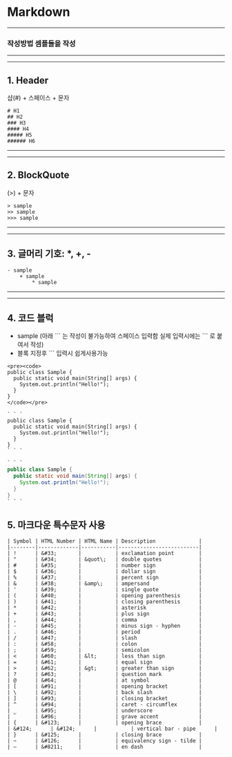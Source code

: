 # Markdown 
- - -
### 작성방법 셈플들을 작성
- - -
- - -
## 1. Header
샵(#) + 스페이스 + 문자 
```
# H1
## H2
### H3
#### H4
##### H5
###### H6 
```
- - -
- - - 

## 2. BlockQuote
 (>) + 문자
```
> sample 
>> sample 
>>> sample 
```
- - -
- - -
## 3. 글머리 기호: *, +, -
```
- sample 
    + sample 
        * sample 
```
- - - 
- - -
## 4. 코드 블럭
- sample 
(아래 &#96;&#96;&#96; 는 작성이 불가능하여 스페이스 입력함 실제 입력시에는 &#96;&#96;&#96; 로 붙여서 작성)
- 블록 지정후 &#96;&#96;&#96; 입력시 쉽게사용가능
<pre><code>&lt;pre&gt;&lt;code&gt;
public class Sample {
  public static void main(String[] args) {
    System.out.println("Hello!");
  }
}
&lt;/code&gt;&lt;/pre&gt;
</code></pre>
 
```
` ` `
public class Sample {
  public static void main(String[] args) {
    System.out.println("Hello!");
  }
}
` ` `
```

```java
` ` ` 
public class Sample {
  public static void main(String[] args) {
    System.out.println("Hello!");
  }
}
` ` `
```

## 5. 마크다운 특수문자 사용

```
| Symbol | HTML Number | HTML Name | Description              |
|--------|-------------|-----------|--------------------------|
| !      | &#33;       |           | exclamation point        |
| "      | &#34;       | &quot\;   | double quotes            |
| #      | &#35;       |           | number sign              |
| $      | &#36;       |           | dollar sign              |
| %      | &#37;       |           | percent sign             |
| &      | &#38;       | &amp\;    | ampersand                |
| '      | &#39;       |           | single quote             |
| (      | &#40;       |           | opening parenthesis      |
| )      | &#41;       |           | closing parenthesis      |
| *      | &#42;       |           | asterisk                 |
| +      | &#43;       |           | plus sign                |
| ,      | &#44;       |           | comma                    |
| -      | &#45;       |           | minus sign - hyphen      |
| .      | &#46;       |           | period                   |
| /      | &#47;       |           | slash                    |
| :      | &#58;       |           | colon                    |
| ;      | &#59;       |           | semicolon                |
| <      | &#60;       | &lt;      | less than sign           |
| =      | &#61;       |           | equal sign               |
| >      | &#62;       | &gt;      | greater than sign        |
| ?      | &#63;       |           | question mark            |
| @      | &#64;       |           | at symbol                |
| [      | &#91;       |           | opening bracket          |
| \      | &#92;       |           | back slash               |
| ]      | &#93;       |           | closing bracket          |
| ^      | &#94;       |           | caret - circumflex       |
| _      | &#95;       |           | underscore               |
| `      | &#96;       |           | grave accent             |
| {      | &#123;      |           | opening brace            |
| &#124;      | &#124;      |           | vertical bar - pipe      |
| }      | &#125;      |           | closing brace            |
| ~      | &#126;      |           | equivalency sign - tilde |
| –      | &#8211;     |           | en dash                  |
```

